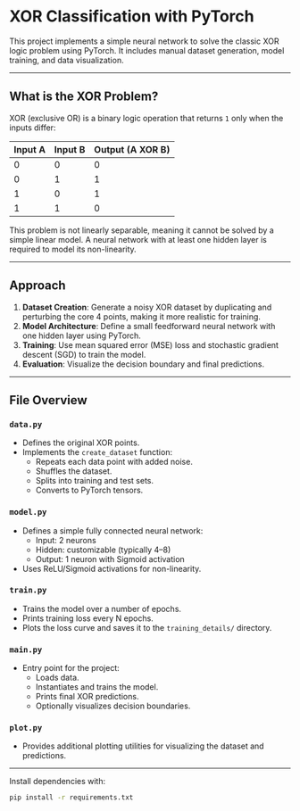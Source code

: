 # XOR Classification with PyTorch

This project implements a simple neural network to solve the classic XOR logic problem using PyTorch. It includes manual dataset generation, model training, and data visualization.

---

## What is the XOR Problem?

XOR (exclusive OR) is a binary logic operation that returns `1` only when the inputs differ:

| Input A | Input B | Output (A XOR B) |
|---------|---------|------------------|
|   0     |    0    |        0         |
|   0     |    1    |        1         |
|   1     |    0    |        1         |
|   1     |    1    |        0         |

This problem is not linearly separable, meaning it cannot be solved by a simple linear model. A neural network with at least one hidden layer is required to model its non-linearity.

---

## Approach

1. **Dataset Creation**: Generate a noisy XOR dataset by duplicating and perturbing the core 4 points, making it more realistic for training.
2. **Model Architecture**: Define a small feedforward neural network with one hidden layer using PyTorch.
3. **Training**: Use mean squared error (MSE) loss and stochastic gradient descent (SGD) to train the model.
4. **Evaluation**: Visualize the decision boundary and final predictions.

---

## File Overview

### `data.py`
- Defines the original XOR points.
- Implements the `create_dataset` function:
  - Repeats each data point with added noise.
  - Shuffles the dataset.
  - Splits into training and test sets.
  - Converts to PyTorch tensors.

### `model.py`
- Defines a simple fully connected neural network:
  - Input: 2 neurons
  - Hidden: customizable (typically 4–8)
  - Output: 1 neuron with Sigmoid activation
- Uses ReLU/Sigmoid activations for non-linearity.

### `train.py`
- Trains the model over a number of epochs.
- Prints training loss every N epochs.
- Plots the loss curve and saves it to the `training_details/` directory.

### `main.py`
- Entry point for the project:
  - Loads data.
  - Instantiates and trains the model.
  - Prints final XOR predictions.
  - Optionally visualizes decision boundaries.

### `plot.py`
- Provides additional plotting utilities for visualizing the dataset and predictions.

---

Install dependencies with:
```bash
pip install -r requirements.txt